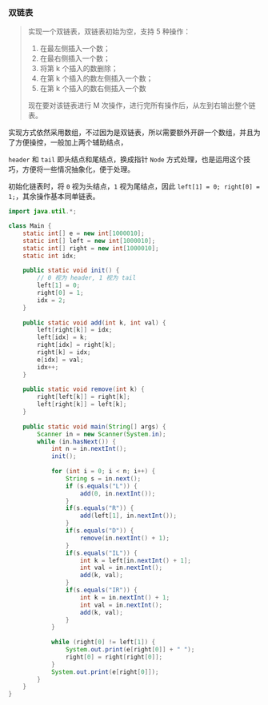### 双链表

> 实现一个双链表，双链表初始为空，支持 5 种操作：
>
> 1. 在最左侧插入一个数；
> 2. 在最右侧插入一个数；
> 3. 将第 k 个插入的数删除；
> 4. 在第 k 个插入的数左侧插入一个数；
> 5. 在第 k 个插入的数右侧插入一个数
>
> 现在要对该链表进行 M 次操作，进行完所有操作后，从左到右输出整个链表。

实现方式依然采用数组，不过因为是双链表，所以需要额外开辟一个数组，并且为了方便操控，一般加上两个辅助结点，

`header` 和 `tail` 即头结点和尾结点，换成指针 `Node` 方式处理，也是运用这个技巧，方便将一些情况抽象化，便于处理。

初始化链表时，将 `0` 视为头结点，`1` 视为尾结点，因此 `left[1] = 0; right[0] = 1;`，其余操作基本同单链表。



```java
import java.util.*;

class Main {
    static int[] e = new int[1000010];
    static int[] left = new int[1000010];
    static int[] right = new int[1000010]; 
    static int idx;
    
    public static void init() {
        // 0 视为 header, 1 视为 tail
        left[1] = 0;
        right[0] = 1;
        idx = 2;
    }
    
    public static void add(int k, int val) {
        left[right[k]] = idx;
        left[idx] = k;
        right[idx] = right[k];
        right[k] = idx;
        e[idx] = val;
        idx++;
    }
    
    public static void remove(int k) {
        right[left[k]] = right[k];
        left[right[k]] = left[k];
    }
    
    public static void main(String[] args) {
        Scanner in = new Scanner(System.in);
        while (in.hasNext()) {
            int n = in.nextInt();
            init();
            
            for (int i = 0; i < n; i++) {
                String s = in.next();
                if (s.equals("L")) {
                    add(0, in.nextInt());
                }
                if(s.equals("R")) {
                    add(left[1], in.nextInt());
                }
                if(s.equals("D")) {
                    remove(in.nextInt() + 1);
                }
                if(s.equals("IL")) {
                    int k = left[in.nextInt() + 1];
                    int val = in.nextInt();
                    add(k, val);
                }
                if(s.equals("IR")) {
                    int k = in.nextInt() + 1;
                    int val = in.nextInt();
                    add(k, val);
                }
            }
            
            while (right[0] != left[1]) {
                System.out.print(e[right[0]] + " ");
                right[0] = right[right[0]];
            }
            System.out.print(e[right[0]]);
        }
    }
}
```

